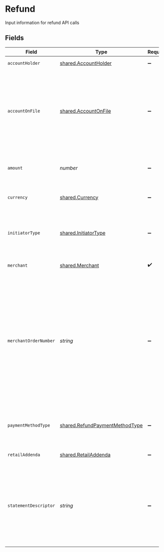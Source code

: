 # Refund

Input information for refund API calls


## Fields

| Field                                                                                                                                                                                                                                                                           | Type                                                                                                                                                                                                                                                                            | Required                                                                                                                                                                                                                                                                        | Description                                                                                                                                                                                                                                                                     | Example                                                                                                                                                                                                                                                                         |
| ------------------------------------------------------------------------------------------------------------------------------------------------------------------------------------------------------------------------------------------------------------------------------- | ------------------------------------------------------------------------------------------------------------------------------------------------------------------------------------------------------------------------------------------------------------------------------- | ------------------------------------------------------------------------------------------------------------------------------------------------------------------------------------------------------------------------------------------------------------------------------- | ------------------------------------------------------------------------------------------------------------------------------------------------------------------------------------------------------------------------------------------------------------------------------- | ------------------------------------------------------------------------------------------------------------------------------------------------------------------------------------------------------------------------------------------------------------------------------- |
| `accountHolder`                                                                                                                                                                                                                                                                 | [shared.AccountHolder](../../../sdk/models/shared/accountholder.md)                                                                                                                                                                                                             | :heavy_minus_sign:                                                                                                                                                                                                                                                              | Card owner properties                                                                                                                                                                                                                                                           |                                                                                                                                                                                                                                                                                 |
| `accountOnFile`                                                                                                                                                                                                                                                                 | [shared.AccountOnFile](../../../sdk/models/shared/accountonfile.md)                                                                                                                                                                                                             | :heavy_minus_sign:                                                                                                                                                                                                                                                              | The label given to indicate if the account number is stored, not stored, or is going to be stored by a merchant. Valid values: STORED NOT_STORED TO_BE_STORED                                                                                                                   | NOT_STORED                                                                                                                                                                                                                                                                      |
| `amount`                                                                                                                                                                                                                                                                        | *number*                                                                                                                                                                                                                                                                        | :heavy_minus_sign:                                                                                                                                                                                                                                                              | Specifies the monetary value of the transaction performed.                                                                                                                                                                                                                      | 1234                                                                                                                                                                                                                                                                            |
| `currency`                                                                                                                                                                                                                                                                      | [shared.Currency](../../../sdk/models/shared/currency.md)                                                                                                                                                                                                                       | :heavy_minus_sign:                                                                                                                                                                                                                                                              | Describes the currency type of the transaction                                                                                                                                                                                                                                  |                                                                                                                                                                                                                                                                                 |
| `initiatorType`                                                                                                                                                                                                                                                                 | [shared.InitiatorType](../../../sdk/models/shared/initiatortype.md)                                                                                                                                                                                                             | :heavy_minus_sign:                                                                                                                                                                                                                                                              | Describes the initiator of the transaction for the stored credential framework (MIT/CIT)                                                                                                                                                                                        | CARDHOLDER                                                                                                                                                                                                                                                                      |
| `merchant`                                                                                                                                                                                                                                                                      | [shared.Merchant](../../../sdk/models/shared/merchant.md)                                                                                                                                                                                                                       | :heavy_check_mark:                                                                                                                                                                                                                                                              | Information about the merchant                                                                                                                                                                                                                                                  |                                                                                                                                                                                                                                                                                 |
| `merchantOrderNumber`                                                                                                                                                                                                                                                           | *string*                                                                                                                                                                                                                                                                        | :heavy_minus_sign:                                                                                                                                                                                                                                                              | A unique merchant assigned identifier for the confirmation of goods and/or services purchased. The merchant order provides the merchant a reference to the prices, quantity and description of goods and/or services to be delivered for all transactions included in the sale. | X1234                                                                                                                                                                                                                                                                           |
| `paymentMethodType`                                                                                                                                                                                                                                                             | [shared.RefundPaymentMethodType](../../../sdk/models/shared/refundpaymentmethodtype.md)                                                                                                                                                                                         | :heavy_minus_sign:                                                                                                                                                                                                                                                              | Object with one of the payment method type applicable for refund processing                                                                                                                                                                                                     |                                                                                                                                                                                                                                                                                 |
| `retailAddenda`                                                                                                                                                                                                                                                                 | [shared.RetailAddenda](../../../sdk/models/shared/retailaddenda.md)                                                                                                                                                                                                             | :heavy_minus_sign:                                                                                                                                                                                                                                                              | Retail inductry specific attributes.                                                                                                                                                                                                                                            |                                                                                                                                                                                                                                                                                 |
| `statementDescriptor`                                                                                                                                                                                                                                                           | *string*                                                                                                                                                                                                                                                                        | :heavy_minus_sign:                                                                                                                                                                                                                                                              | Provides textual information about charges or payments on statements. Using clear and accurate statement descriptors can reduce chargebacks and disputes.                                                                                                                       |                                                                                                                                                                                                                                                                                 |